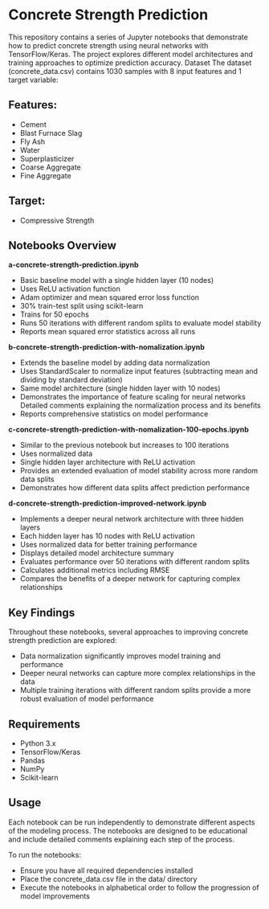 # Concrete Strength Prediction
This repository contains a series of Jupyter notebooks that demonstrate how to predict concrete strength using neural networks with TensorFlow/Keras. The project explores different model architectures and training approaches to optimize prediction accuracy.
Dataset
The dataset (concrete_data.csv) contains 1030 samples with 8 input features and 1 target variable:

## Features:

- Cement
- Blast Furnace Slag
- Fly Ash
- Water
- Superplasticizer
- Coarse Aggregate
- Fine Aggregate


## Target:

- Compressive Strength

## Notebooks Overview

**a-concrete-strength-prediction.ipynb**

- Basic baseline model with a single hidden layer (10 nodes)
- Uses ReLU activation function
- Adam optimizer and mean squared error loss function
- 30% train-test split using scikit-learn
- Trains for 50 epochs
- Runs 50 iterations with different random splits to evaluate model stability
- Reports mean squared error statistics across all runs

**b-concrete-strength-prediction-with-nomalization.ipynb**

- Extends the baseline model by adding data normalization
- Uses StandardScaler to normalize input features (subtracting mean and dividing by standard deviation)
- Same model architecture (single hidden layer with 10 nodes)
- Demonstrates the importance of feature scaling for neural networks
Detailed comments explaining the normalization process and its benefits
- Reports comprehensive statistics on model performance

**c-concrete-strength-prediction-with-nomalization-100-epochs.ipynb**

- Similar to the previous notebook but increases to 100 iterations
- Uses normalized data
- Single hidden layer architecture with ReLU activation
- Provides an extended evaluation of model stability across more random data splits
- Demonstrates how different data splits affect prediction performance

**d-concrete-strength-prediction-improved-network.ipynb**

- Implements a deeper neural network architecture with three hidden layers
- Each hidden layer has 10 nodes with ReLU activation
- Uses normalized data for better training performance
- Displays detailed model architecture summary
- Evaluates performance over 50 iterations with different random splits
- Calculates additional metrics including RMSE
- Compares the benefits of a deeper network for capturing complex relationships

## Key Findings

Throughout these notebooks, several approaches to improving concrete strength prediction are explored:

- Data normalization significantly improves model training and performance
- Deeper neural networks can capture more complex relationships in the data
- Multiple training iterations with different random splits provide a more robust evaluation of model performance

## Requirements

- Python 3.x
- TensorFlow/Keras
- Pandas
- NumPy
- Scikit-learn

## Usage
Each notebook can be run independently to demonstrate different aspects of the modeling process. The notebooks are designed to be educational and include detailed comments explaining each step of the process.

To run the notebooks:

- Ensure you have all required dependencies installed
- Place the concrete_data.csv file in the data/ directory
- Execute the notebooks in alphabetical order to follow the progression of model improvements